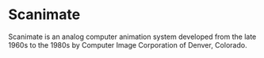 # Scanimate
Scanimate is an analog computer animation system developed from the late 1960s to the 1980s by Computer Image Corporation of Denver, Colorado.
